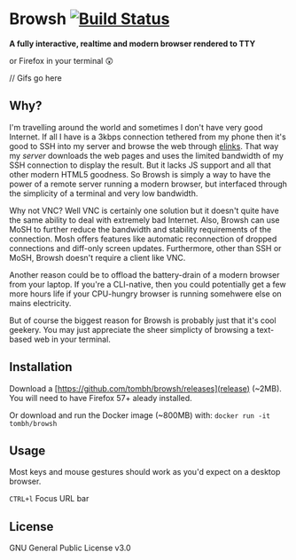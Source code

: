 # Browsh [![Build Status](https://travis-ci.org/tombh/texttop.svg?branch=master)](https://travis-ci.org/tombh/texttop)

**A fully interactive, realtime and modern browser rendered to TTY**

or Firefox in your terminal 😲

// Gifs go here

## Why?

I'm travelling around the world and sometimes I don't have very good
Internet. If all I have is a 3kbps connection tethered from my phone
then it's good to SSH into my server and browse the web through
[elinks](https://github.com/tombh/texttop/issues/17). That way my
_server_ downloads the web pages and uses the limited bandwidth of my
SSH connection to display the result. But it lacks JS support and all
that other modern HTML5 goodness. So Browsh is simply a way to have
the power of a remote server running a modern browser, but interfaced
through the simplicity of a terminal and very low bandwidth.

Why not VNC? Well VNC is certainly one solution but it doesn't quite
have the same ability to deal with extremely bad Internet. Also,
Browsh can use MoSH to further reduce the bandwidth and stability
requirements of the connection. Mosh offers features like automatic
reconnection of dropped connections and diff-only screen updates.
Furthermore, other than SSH or MoSH, Browsh doesn't require a client
like VNC.

Another reason could be to offload the battery-drain of a modern
browser from your laptop. If you're a CLI-native, then you could
potentially get a few more hours life if your CPU-hungry browser
is running somehwere else on mains electricity.

But of course the biggest reason for Browsh is probably just that it's
cool geekery. You may just appreciate the sheer simplicty of browsing
a text-based web in your terminal.

## Installation

Download a [https://github.com/tombh/browsh/releases](release) (~2MB).
You will need to have Firefox 57+ aleady installed.

Or download and run the Docker image (~800MB) with:
    `docker run -it tombh/browsh`

## Usage
Most keys and mouse gestures should work as you'd expect on a desktop
browser.

`CTRL+l` Focus URL bar

## License
GNU General Public License v3.0
